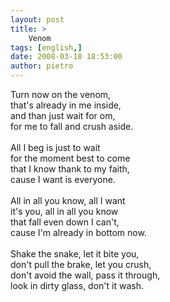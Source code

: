 ```yaml
---
layout: post
title: >
    Venom
tags: [english,]
date: 2008-03-18 18:53:00
author: pietro
---
```

Turn now on the venom,<br/>that's already in me inside,<br/>and than just wait for om,<br/>for me to fall and crush aside.<br/><br/>All I beg is just to wait<br/>for the moment best to come<br/>that I know thank to my faith,<br/>cause I want is everyone.<br/><br/>All in all you know, all I want<br/>it's you, all in all you know<br/>that fall even down I can't,<br/>cause I'm already in bottom now.<br/><br/>Shake the snake, let it bite you,<br/>don't pull the brake, let you crush,<br/>don't avoid the wall, pass it through,<br/>look in dirty glass, don't it wash.
